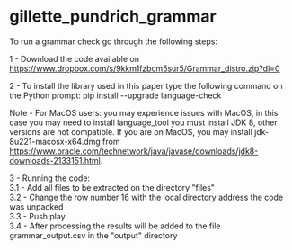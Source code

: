 # gillette_pundrich_grammar
To run a grammar check go through the following steps:

1 - Download the code available on https://www.dropbox.com/s/9kkm1fzbcm5sur5/Grammar_distro.zip?dl=0

2 - To install the library used in this paper type the following command on the Python prompt:
pip install --upgrade language-check

Note - For MacOS users: you may experience issues with MacOS, in this case you may need to install language_tool you must install JDK 8, other versions are not compatible. If you are on MacOS, you may install jdk-8u221-macosx-x64.dmg from https://www.oracle.com/technetwork/java/javase/downloads/jdk8-downloads-2133151.html.

3 - Running the code:<br>
	3.1 - Add all files to be extracted on the directory "files"<br>
	3.2 - Change the row number 16 with the local directory address the code was unpacked<br>
	3.3 - Push play<br>
	3.4 - After processing the results will be added to the file grammar_output.csv in the "output" directory<br>
	




